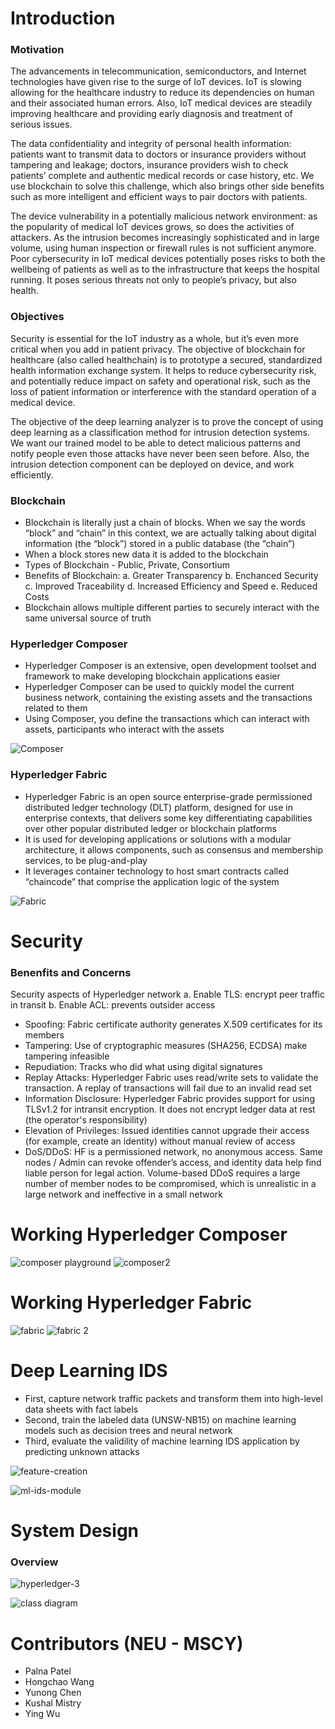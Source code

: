 # Introduction

### Motivation

The advancements in telecommunication, semiconductors, and Internet technologies have given rise to the surge of IoT devices. IoT is slowing allowing for the healthcare industry to reduce its dependencies on human and their associated human errors. Also, IoT medical devices are steadily improving healthcare and providing early diagnosis and treatment of serious issues.  

The data confidentiality and integrity of personal health information: patients want to transmit data to doctors or insurance providers without tampering and leakage; doctors, insurance providers wish to check patients’ complete and authentic medical records or case history, etc. We use blockchain to solve this challenge, which also brings other side benefits such as more intelligent and efficient ways to pair doctors with patients.

The device vulnerability in a potentially malicious network environment: as the popularity of medical IoT devices grows, so does the activities of attackers. As the intrusion becomes increasingly sophisticated and in large volume, using human inspection or firewall rules is not sufficient anymore. Poor cybersecurity in IoT medical devices potentially poses risks to both the wellbeing of patients as well as to the infrastructure that keeps the hospital running. It poses serious threats not only to people’s privacy, but also health.


### Objectives

Security is essential for the IoT industry as a whole, but it’s even more critical when you add in patient privacy. The objective of blockchain for healthcare (also called healthchain) is to prototype a secured, standardized health information exchange system. It helps to reduce cybersecurity risk, and potentially reduce impact on safety and operational risk, such as the loss of patient information or interference with the standard operation of a medical device.

The objective of the deep learning analyzer is to prove the concept of using deep learning as a classification method for intrusion detection systems. We want our trained model to be able to detect malicious patterns and notify people even those attacks have never been seen before. Also, the intrusion detection component can be deployed on device, and work efficiently.


### Blockchain

- Blockchain is literally just a chain of blocks. When we say the words “block” and “chain” in this context, we are actually talking about digital information (the “block”) stored in a public database (the “chain”)
- When a block stores new data it is added to the blockchain
- Types of Blockchain - Public, Private, Consortium
- Benefits of Blockchain:
  a. Greater Transparency
  b. Enchanced Security
  c. Improved Traceability
  d. Increased Efficiency and Speed
  e. Reduced Costs
- Blockchain allows multiple different parties to securely interact with the same universal source of truth


### Hyperledger Composer 

- Hyperledger Composer is an extensive, open development toolset and framework to make developing blockchain applications easier
- Hyperledger Composer can be used to quickly model the current business network, containing the existing assets and the transactions related to them
- Using Composer, you define the transactions which can interact with assets, participants who interact with the assets

![Composer](https://hyperledger.github.io/composer/v0.19/assets/img/Composer-Diagram.svg)


### Hyperledger Fabric

- Hyperledger Fabric is an open source enterprise-grade permissioned distributed ledger technology (DLT) platform, designed for use in enterprise contexts, that delivers some key differentiating capabilities over other popular distributed ledger or blockchain platforms
- It is used for developing applications or solutions with a modular architecture, it allows components, such as consensus and membership services, to be plug-and-play
- It leverages container technology to host smart contracts called “chaincode” that comprise the application logic of the system

![Fabric](https://www.altoros.com/blog/wp-content/uploads/2016/11/Hyperledger-Blockchain-Elli-Androulaki-fabric-model.jpg)


# Security

### Benenfits and Concerns

Security aspects of Hyperledger network
a. Enable TLS: encrypt peer traffic in transit
b. Enable ACL: prevents outsider access

- Spoofing: Fabric certificate authority generates X.509 certificates for its members
- Tampering: Use of cryptographic measures (SHA256, ECDSA) make tampering infeasible
- Repudiation: Tracks who did what using digital signatures
- Replay Attacks: Hyperledger Fabric uses read/write sets to validate the transaction. A replay of transactions will fail due to an invalid read set
- Information Disclosure: Hyperledger Fabric provides support for using TLSv1.2 for intransit encryption. It does not encrypt ledger data at rest (the operator's responsibility)
- Elevation of Privileges: Issued identities cannot upgrade their access (for example, create an identity) without manual review of access
- DoS/DDoS: HF is a permissioned network, no anonymous access. Same nodes / Admin can revoke offender’s access, and identity data help find liable person for legal action. Volume-based DDoS requires a large number of member nodes to be compromised, which is unrealistic in a large network and ineffective in a small network


# Working Hyperledger Composer

![composer playground](https://user-images.githubusercontent.com/35075881/49333613-d6f04880-f58f-11e8-994d-93c438c22ec3.png)
![composer2](https://user-images.githubusercontent.com/35075881/49333616-dce62980-f58f-11e8-9b64-ca853daadd72.png)


# Working Hyperledger Fabric

![fabric](https://user-images.githubusercontent.com/35075881/49333618-e1aadd80-f58f-11e8-821c-8ec8586fba51.png)
![fabric 2](https://user-images.githubusercontent.com/35075881/49333619-e40d3780-f58f-11e8-9718-73ac5c6bff46.png)


# Deep Learning IDS

- First, capture network traffic packets and transform them into high-level data sheets with fact labels
- Second, train the labeled data (UNSW-NB15) on machine learning models such as decision trees and neural network
- Third, evaluate the validility of machine learning IDS application by predicting unknown attacks

![feature-creation](https://user-images.githubusercontent.com/35075881/49333628-19b22080-f590-11e8-8085-191e0a851ad9.png)

![ml-ids-module](https://user-images.githubusercontent.com/35075881/49333625-0901aa80-f590-11e8-9053-0f58af89ec88.png)


# System Design

### Overview

![hyperledger-3](https://user-images.githubusercontent.com/35075881/49333666-e8862000-f590-11e8-83d4-8746c6ca2d3d.png)

![class diagram](https://user-images.githubusercontent.com/35075881/49333668-ed4ad400-f590-11e8-9be6-347366653fb9.png)


# Contributors (NEU - MSCY)

- Palna Patel
- Hongchao Wang
- Yunong Chen
- Kushal Mistry
- Ying Wu


